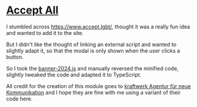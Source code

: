 # [Accept All](https://www.accept.lgbt/)

I stumbled across https://www.accept.lgbt/, thought it was a really fun idea and wanted to add it to the site.

But I didn't like the thought of linking an external script and wanted to slightly adapt it, so that the modal is only shown when the user clicks a button.

So I took the [banner-2024.js](https://github.com/accept-all/cdn/blob/8a09bf0d978ef6feb443a28c173bbbd86230f0fd/banner-2024.js) and manually reversed the minified code, slightly tweaked the code and adapted it to TypeScript. 

All credit for the creation of this module goes to [kraftwerk Agentur für neue Kommunikation](https://www.kraftwerk.co.at/) and I hope they are fine with me using a variant of their code here.
